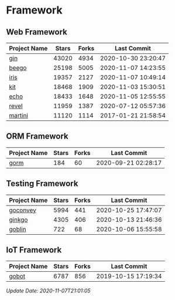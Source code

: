 # Framework

## Web Framework
| Project Name | Stars | Forks | Last Commit |
| ------------ | ----- | ----- | ----------- |
| [gin](https://github.com/gin-gonic/gin) | 43020 | 4934 | 2020-10-30 23:20:47 |
| [beego](https://github.com/astaxie/beego) | 25198 | 5005 | 2020-11-07 14:23:55 |
| [iris](https://github.com/kataras/iris) | 19357 | 2127 | 2020-11-07 10:49:14 |
| [kit](https://github.com/go-kit/kit) | 18468 | 1909 | 2020-11-03 15:30:51 |
| [echo](https://github.com/labstack/echo) | 18433 | 1648 | 2020-11-05 12:55:55 |
| [revel](https://github.com/revel/revel) | 11959 | 1387 | 2020-07-12 05:57:36 |
| [martini](https://github.com/go-martini/martini) | 11120 | 1114 | 2017-01-21 21:58:54 |

## ORM Framework
| Project Name | Stars | Forks | Last Commit |
| ------------ | ----- | ----- | ----------- |
| [gorm](https://github.com/jinzhu/gorm) | 184 | 60 | 2020-09-21 02:28:17 |

## Testing Framework
| Project Name | Stars | Forks | Last Commit |
| ------------ | ----- | ----- | ----------- |
| [goconvey](https://github.com/smartystreets/goconvey) | 5994 | 441 | 2020-10-25 17:47:07 |
| [ginkgo](https://github.com/onsi/ginkgo) | 4305 | 406 | 2020-10-13 21:46:36 |
| [goblin](https://github.com/franela/goblin) | 722 | 68 | 2020-10-06 15:55:58 |

## IoT Framework
| Project Name | Stars | Forks | Last Commit |
| ------------ | ----- | ----- | ----------- |
| [gobot](https://github.com/hybridgroup/gobot) | 6787 | 856 | 2019-10-15 17:19:34 |

*Update Date: 2020-11-07T21:01:05*